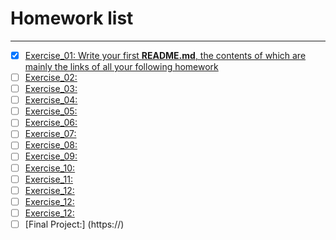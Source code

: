 # Homework list
***
- [x] [Exercise_01: Write your first **README.md**, the contents of which are mainly the links of all your following homework](https://github.com/yukangnineteen/computationalphysics_N2014301020117/edit/master/README.md)
- [ ] [Exercise_02:](https://)
- [ ] [Exercise_03:](https://)
- [ ] [Exercise_04:](https://)
- [ ] [Exercise_05:](https://)
- [ ] [Exercise_06:](https://)
- [ ] [Exercise_07:](https://)
- [ ] [Exercise_08:](https://)
- [ ] [Exercise_09:](https://)
- [ ] [Exercise_10:](https://)
- [ ] [Exercise_11:](https://)
- [ ] [Exercise_12:](https://)
- [ ] [Exercise_12:](https://)
- [ ] [Exercise_12:](https://)
- [ ] [Final Project:] (https://)
